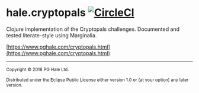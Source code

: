 # hale.cryptopals [![CircleCI](https://circleci.com/gh/hale/cryptopals.svg?style=svg)](https://circleci.com/gh/hale/cryptopals)

Clojure implementation of the Cryptopals challenges. Documented and tested literate-style using Marginalia.

[https://www.pghale.com/cryptopals.html](https://www.pghale.com/cryptopals.html)


----

<sub>Copyright © 2018 PG Hale Ltd.</sub>

<sub>Distributed under the Eclipse Public License either version 1.0 or (at
your option) any later version.</sub>
